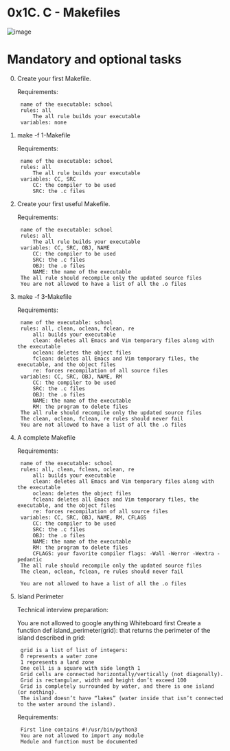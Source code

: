 # 0x1C. C - Makefiles

![image](https://s3.amazonaws.com/intranet-projects-files/holbertonschool-low_level_programming/273/giphy-2.gif)

# Mandatory and optional tasks

0. Create your first Makefile.

   Requirements:

        name of the executable: school
        rules: all
            The all rule builds your executable
        variables: none

1. make -f 1-Makefile

   Requirements:

        name of the executable: school
        rules: all
            The all rule builds your executable
        variables: CC, SRC
            CC: the compiler to be used
            SRC: the .c files

2. Create your first useful Makefile.

   Requirements:

        name of the executable: school
        rules: all
            The all rule builds your executable
        variables: CC, SRC, OBJ, NAME
            CC: the compiler to be used
            SRC: the .c files
            OBJ: the .o files
            NAME: the name of the executable
        The all rule should recompile only the updated source files
        You are not allowed to have a list of all the .o files

3. make -f 3-Makefile

   Requirements:

        name of the executable: school
        rules: all, clean, oclean, fclean, re
            all: builds your executable
            clean: deletes all Emacs and Vim temporary files along with the executable
            oclean: deletes the object files
            fclean: deletes all Emacs and Vim temporary files, the executable, and the object files
            re: forces recompilation of all source files
        variables: CC, SRC, OBJ, NAME, RM
            CC: the compiler to be used
            SRC: the .c files
            OBJ: the .o files
            NAME: the name of the executable
            RM: the program to delete files
        The all rule should recompile only the updated source files
        The clean, oclean, fclean, re rules should never fail
        You are not allowed to have a list of all the .o files

4. A complete Makefile

   Requirements:

        name of the executable: school
        rules: all, clean, fclean, oclean, re
            all: builds your executable
            clean: deletes all Emacs and Vim temporary files along with the executable
            oclean: deletes the object files
            fclean: deletes all Emacs and Vim temporary files, the executable, and the object files
            re: forces recompilation of all source files
        variables: CC, SRC, OBJ, NAME, RM, CFLAGS
            CC: the compiler to be used
            SRC: the .c files
            OBJ: the .o files
            NAME: the name of the executable
            RM: the program to delete files
            CFLAGS: your favorite compiler flags: -Wall -Werror -Wextra -pedantic
        The all rule should recompile only the updated source files
        The clean, oclean, fclean, re rules should never fail

        You are not allowed to have a list of all the .o files

5. Island Perimeter

   Technical interview preparation:

    You are not allowed to google anything
Whiteboard first
    Create a function def island_perimeter(grid): that returns the perimeter of the island described in grid:

        grid is a list of list of integers:
        0 represents a water zone
        1 represents a land zone
        One cell is a square with side length 1
        Grid cells are connected horizontally/vertically (not diagonally).
        Grid is rectangular, width and height don’t exceed 100
        Grid is completely surrounded by water, and there is one island (or nothing).
        The island doesn’t have “lakes” (water inside that isn’t connected to the water around the island).

   Requirements:

        First line contains #!/usr/bin/python3
        You are not allowed to import any module
        Module and function must be documented
